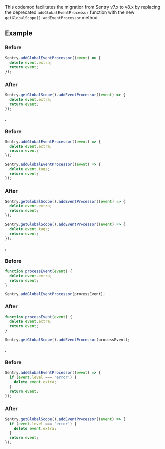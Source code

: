 This codemod facilitates the migration from Sentry v7.x to v8.x by replacing the deprecated `addGlobalEventProcessor` function with the new `getGlobalScope().addEventProcessor` method. 

## Example

### Before

```ts
Sentry.addGlobalEventProcessor((event) => {
  delete event.extra;
  return event;
});
```

### After

```ts
Sentry.getGlobalScope().addEventProcessor((event) => {
  delete event.extra;
  return event;
});
```
,
### Before

```ts
Sentry.addGlobalEventProcessor((event) => {
  delete event.extra;
  return event;
});

Sentry.addGlobalEventProcessor((event) => {
  delete event.tags;
  return event;
});
```

### After

```ts
Sentry.getGlobalScope().addEventProcessor((event) => {
  delete event.extra;
  return event;
});

Sentry.getGlobalScope().addEventProcessor((event) => {
  delete event.tags;
  return event;
});
```
,
### Before

```ts
function processEvent(event) {
  delete event.extra;
  return event;
}

Sentry.addGlobalEventProcessor(processEvent);
```

### After

```ts
function processEvent(event) {
  delete event.extra;
  return event;
}

Sentry.getGlobalScope().addEventProcessor(processEvent);
```
,
### Before

```ts
Sentry.addGlobalEventProcessor((event) => {
  if (event.level === 'error') {
    delete event.extra;
  }
  return event;
});
```

### After

```ts
Sentry.getGlobalScope().addEventProcessor((event) => {
  if (event.level === 'error') {
    delete event.extra;
  }
  return event;
});
```

